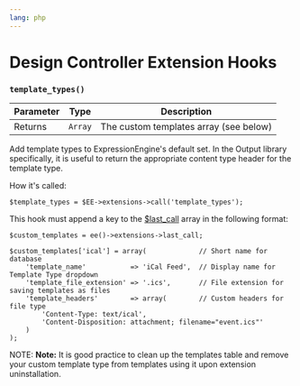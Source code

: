 ```yaml
---
lang: php
---
```


<!--
    This source file is part of the open source project
    ExpressionEngine User Guide (https://github.com/ExpressionEngine/ExpressionEngine-User-Guide)

    @link      https://expressionengine.com/
    @copyright Copyright (c) 2003-2020, Packet Tide, LLC (https://ellislab.com)
    @license   https://expressionengine.com/license Licensed under Apache License, Version 2.0
-->

# Design Controller Extension Hooks

### `template_types()`

| Parameter | Type    | Description                            |
| --------- | ------- | -------------------------------------- |
| Returns   | `Array` | The custom templates array (see below) |

Add template types to ExpressionEngine's default set. In the Output library specifically, it is useful to return the appropriate content type header for the template type.

How it's called:

    $template_types = $EE->extensions->call('template_types');

This hook must append a key to the [\$last_call](development/extensions.md) array in the following format:

    $custom_templates = ee()->extensions->last_call;

    $custom_templates['ical'] = array(             // Short name for database
        'template_name'           => 'iCal Feed',  // Display name for Template Type dropdown
        'template_file_extension' => '.ics',       // File extension for saving templates as files
        'template_headers'        => array(        // Custom headers for file type
            'Content-Type: text/ical',
            'Content-Disposition: attachment; filename="event.ics"'
        )
    );

NOTE: **Note:** It is good practice to clean up the templates table and remove your custom template type from templates using it upon extension uninstallation.
